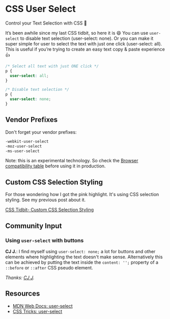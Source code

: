# CSS User Select

Control your Text Selection with CSS 🎉

It’s been awhile since my last CSS tidbit, so here it is 😄 You can use `user-select` to disable text selection (user-select: none). Or you can make it super simple for user to select the text with just one click (user-select: all). This is useful if you’re trying to create an easy text copy & paste experience 👍

```css
/* Select all text with just ONE click */
p {
  user-select: all;
}

/* Disable text selection */
p {
  user-select: none;
}
```

## Vendor Prefixes

Don't forget your vendor prefixes:

```css
-webkit-user-select
-moz-user-select
-ms-user-select
```

Note: this is an experimental technology. So check the [Browser compatibility table](https://developer.mozilla.org/en-US/docs/Web/CSS/user-select#Browser_compatibility) before using it in production.

## Custom CSS Selection Styling

For those wondering how I got the pink highlight. It's using CSS selection styling. See my previous post about it.

[CSS Tidbit- Custom CSS Selection Styling](http://www.samanthaming.com/tidbits/6-custom-css-selection-styling)

## Community Input

### Using `user-select` with buttons

**CJ J.**: I find myself using `user-select: none;` a lot for buttons and other elements where highlighting the text doesn't make sense. Alternatively this can be achieved by putting the text inside the `content: '';` property of a `::before` or `::after` CSS pseudo element.

_Thanks: [CJ J](https://www.linkedin.com/in/~cj-johnson)._

## Resources

- [MDN Web Docs: user-select](https://developer.mozilla.org/en-US/docs/Web/CSS/user-select)
- [CSS Tricks: user-select](https://css-tricks.com/almanac/properties/u/user-select/)

